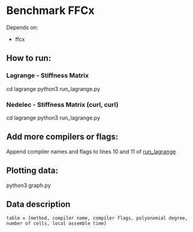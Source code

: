 # Benchmark FFCx

Depends on:
- ffcx


## How to run:
### Lagrange - Stiffness Matrix
cd lagrange
python3 run_lagrange.py

### Nedelec - Stiffness Matrix (curl, curl)
cd lagrange
python3 run_lagrange.py


## Add more compilers or flags:
Append compiler names and flags to lines 10 and 11 of [run_lagrange](https://github.com/IgorBaratta/benchmark_function/blob/main/run_lagrange.py)


## Plotting data:
python3 graph.py


## Data description
```
table = [method, compiler name, compiler flags, polyonomial degree, number of cells, local assemble time]
```
